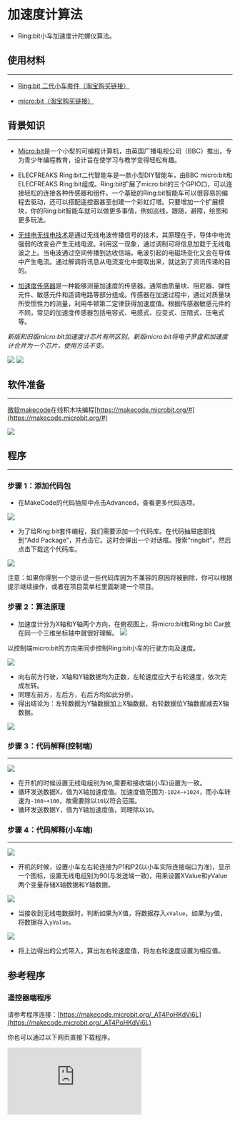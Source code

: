 ﻿---
sidebar_position: 7
sidebar_label: 加速度计算法
---

# 加速度计算法

- Ring:bit小车加速度计陀螺仪算法。

## 使用材料
---

- [Ring:bit 二代小车套件（淘宝购买链接）](https://item.taobao.com/item.htm?ft=t&id=608540718403)

- [micro:bit（淘宝购买链接）](https://item.taobao.com/item.htm?ft=t&id=562621059348)

## 背景知识
---

- [Micro:bit](http://microbit.org/)是一个小型的可编程计算机，由英国广播电视公司（BBC）推出，专为青少年编程教育，设计旨在使学习与教学变得轻松有趣。

- ELECFREAKS Ring:bit二代智能车是一款小型DIY智能车，由BBC micro:bit和ELECFREAKS Ring:bit组成。Ring:bit扩展了micro:bit的三个GPIO口，可以连接轻松的连接各种传感器和组件。一个基础的Ring:bit智能车可以很容易的编程去驱动，还可以搭配遥控器甚至创建一个彩虹灯塔。只要增加一个扩展模块，你的Ring:bit智能车就可以做更多事情，例如巡线，跟随，避障，绘图和更多玩法。

- [无线电无线电技术](https://baike.baidu.com/item/%E6%97%A0%E7%BA%BF%E7%94%B5/3979?fr=aladdin)是通过无线电波传播信号的技术，其原理在于，导体中电流强弱的改变会产生无线电波。利用这一现象，通过调制可将信息加载于无线电波之上。当电波通过空间传播到达收信端，电波引起的电磁场变化又会在导体中产生电流。通过解调将讯息从电流变化中提取出来，就达到了资讯传递的目的。

- [加速度传感器](https://baike.baidu.com/item/%E5%8A%A0%E9%80%9F%E5%BA%A6%E4%BC%A0%E6%84%9F%E5%99%A8/8719004)是一种能够测量加速度的传感器。通常由质量块、阻尼器、弹性元件、敏感元件和适调电路等部分组成。传感器在加速过程中，通过对质量块所受惯性力的测量，利用牛顿第二定律获得加速度值。根据传感器敏感元件的不同，常见的加速度传感器包括电容式、电感式、应变式、压阻式、压电式等。

 *新版和旧版micro:bit加速度计芯片有所区别。新版micro:bit将电子罗盘和加速度计合并为一个芯片，使用方法不变。*

 ![](https://wiki-media-ef.oss-cn-hongkong.aliyuncs.com/docs/microbit/microbit-smart-car/microbit-ringbit-car-v2/images/2n6TbVZ.png)  ![](https://wiki-media-ef.oss-cn-hongkong.aliyuncs.com/docs/microbit/microbit-smart-car/microbit-ringbit-car-v2/images/F0frwo6.jpg)


## 软件准备
---

[微软makecode](https://makecode.microbit.org/#)在线积木块编程[https://makecode.microbit.org/#](https://makecode.microbit.org/#)

 ![](https://wiki-media-ef.oss-cn-hongkong.aliyuncs.com/docs/microbit/microbit-smart-car/microbit-ringbit-car-v2/images/cp88kPs.png)

## 程序
---
### 步骤 1：添加代码包
- 在MakeCode的代码抽屉中点击Advanced，查看更多代码选项。

![](https://wiki-media-ef.oss-cn-hongkong.aliyuncs.com/docs/microbit/microbit-smart-car/microbit-ringbit-car-v2/images/2qCyzQ7.png)

- 为了给Ring:bit套件编程，我们需要添加一个代码库。在代码抽屉底部找到“Add Package”，并点击它。这时会弹出一个对话框。搜索“ringbit"，然后点击下载这个代码库。

![](https://wiki-media-ef.oss-cn-hongkong.aliyuncs.com/docs/microbit/microbit-smart-car/microbit-ringbit-car-v2/images/1Wq2Mov.jpg)

注意：如果你得到一个提示说一些代码库因为不兼容的原因将被删除，你可以根据提示继续操作，或者在项目菜单栏里面新建一个项目。

### 步骤 2：算法原理

- 加速度计分为X轴和Y轴两个方向，在俯视图上，将micro:bit和Ring:bit Car放在同一个三维坐标轴中就很好理解。
![](https://wiki-media-ef.oss-cn-hongkong.aliyuncs.com/docs/microbit/microbit-smart-car/microbit-ringbit-car-v2/images/4jVn6rG.jpg)

 以控制端micro:bit的方向来同步控制Ring:bit小车的行驶方向及速度。

![](https://wiki-media-ef.oss-cn-hongkong.aliyuncs.com/docs/microbit/microbit-smart-car/microbit-ringbit-car-v2/images/NGnp5Ya.jpg)

- 向右前方行驶，X轴和Y轴数据均为正数，左轮速度应大于右轮速度，依次完成左转。
- 同理左前方，左后方，右后方均如此分析。
- 得出结论为：左轮数据为Y轴数据加上X轴数据，右轮数据位Y轴数据减去X轴数据。

![](https://wiki-media-ef.oss-cn-hongkong.aliyuncs.com/docs/microbit/microbit-smart-car/microbit-ringbit-car-v2/images/8oOCEWj.png)

### 步骤 3：代码解释(控制端) ###
---

![](https://wiki-media-ef.oss-cn-hongkong.aliyuncs.com/docs/microbit/microbit-smart-car/microbit-ringbit-car-v2/images/xxvSu1T.png)

- 在开机的时候设置无线电组别为`90`,需要和接收端(小车)设置为一致。
- 循环发送数据X，值为X轴加速度值。加速度值范围为`-1024~+1024`，而小车转速为`-100~+100`，故需要除以`10`以符合范围。
- 循环发送数据Y，值为Y轴加速度值，同理除以`10`。

### 步骤 4：代码解释(小车端)
---

![](https://wiki-media-ef.oss-cn-hongkong.aliyuncs.com/docs/microbit/microbit-smart-car/microbit-ringbit-car-v2/images/JsLkJ1t.png)

- 开机的时候，设置小车左右轮连接为P1和P2(以小车实际连接端口为准)，显示一个图标，设置无线电组别为90(与发送端一致)，用来设置XValue和yValue两个变量存储X轴数据和Y轴数据。

![](https://wiki-media-ef.oss-cn-hongkong.aliyuncs.com/docs/microbit/microbit-smart-car/microbit-ringbit-car-v2/images/A5gqKjZ.png)

- 当接收到无线电数据时，判断如果为X值，将数据存入`xValue`，如果为y值，将数据存入`yValue`。

![](https://wiki-media-ef.oss-cn-hongkong.aliyuncs.com/docs/microbit/microbit-smart-car/microbit-ringbit-car-v2/images/a3uTwmH.png)

- 将上边得出的公式带入，算出左右轮速度值，将左右轮速度设置为相应值。


## 参考程序 ##
### 遥控器端程序
请参考程序连接：[https://makecode.microbit.org/_AT4PoHKdVi6L](https://makecode.microbit.org/_AT4PoHKdVi6L)

你也可以通过以下网页直接下载程序。
<div
    style={{
        position: 'relative',
        paddingBottom: '60%',
        overflow: 'hidden',
    }}
>
    <iframe
        src="https://makecode.microbit.org/_AT4PoHKdVi6L"
        frameborder="0"
        sandbox="allow-popups allow-forms allow-scripts allow-same-origin"
        style={{
            position: 'absolute',
            width: '100%',
            height: '100%',
        }}
    />
</div>
---

### Ring:bit 小车端程序 ###
请参考程序连接：[https://makecode.microbit.org/_e5t6XPHoTiHy](https://makecode.microbit.org/_e5t6XPHoTiHy)

你也可以通过以下网页直接下载程序。

<div
    style={{
        position: 'relative',
        paddingBottom: '60%',
        overflow: 'hidden',
    }}
>
    <iframe
        src="https://makecode.microbit.org/_e5t6XPHoTiHy"
        frameborder="0"
        sandbox="allow-popups allow-forms allow-scripts allow-same-origin"
        style={{
            position: 'absolute',
            width: '100%',
            height: '100%',
        }}
    />
</div>
---


## 结论
---
- Ring:bit小车随着陀螺仪的方向行驶，陀螺仪倾斜角度控制行车速度。
